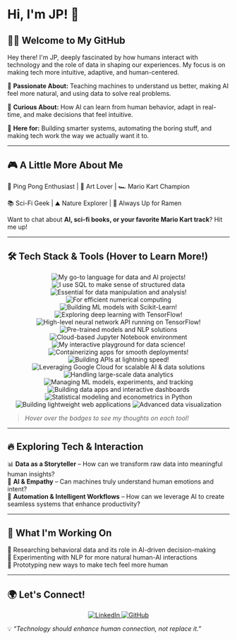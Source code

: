 # Hi, I'm JP! 🚀

## 👨‍💻 Welcome to My GitHub
Hey there! I'm JP, deeply fascinated by how humans interact with technology and the role of data in shaping our experiences. My focus is on making tech more intuitive, adaptive, and human-centered.

🔹 **Passionate About:** Teaching machines to understand us better, making AI feel more natural, and using data to solve real problems.

🔹 **Curious About:** How AI can learn from human behavior, adapt in real-time, and make decisions that feel intuitive. 

🔹 **Here for:** Building smarter systems, automating the boring stuff, and making tech work the way we actually want it to. 

---
## 🎮 A Little More About Me

<div align="left">
  
🎾 Ping Pong Enthusiast  | 🎨 Art Lover  | 🏎️ Mario Kart Champion 

📚 Sci-Fi Geek  | ⛰️ Nature Explorer  | 🍜 Always Up for Ramen  

Want to chat about **AI, sci-fi books, or your favorite Mario Kart track**? Hit me up!  

---
## 🛠️ Tech Stack & Tools (Hover to Learn More!)

<p align="center">
  <img src="https://img.shields.io/badge/Python-3776AB?style=for-the-badge&logo=python&logoColor=white" title="My go-to language for data and AI projects!">
  <img src="https://img.shields.io/badge/SQL-CC2927?style=for-the-badge&logo=postgresql&logoColor=white" title="I use SQL to make sense of structured data">
  <img src="https://img.shields.io/badge/Pandas-150458?style=for-the-badge&logo=pandas&logoColor=white" title="Essential for data manipulation and analysis!">
  <img src="https://img.shields.io/badge/Numpy-013243?style=for-the-badge&logo=numpy&logoColor=white" title="For efficient numerical computing">
  <img src="https://img.shields.io/badge/Scikit--Learn-F7931E?style=for-the-badge&logo=scikit-learn&logoColor=white" title="Building ML models with Scikit-Learn!">
  <img src="https://img.shields.io/badge/TensorFlow-FF6F00?style=for-the-badge&logo=tensorflow&logoColor=white" title="Exploring deep learning with TensorFlow!">
  <img src="https://img.shields.io/badge/Keras-D00000?style=for-the-badge&logo=keras&logoColor=white" title="High-level neural network API running on TensorFlow!">
  <img src="https://img.shields.io/badge/Hugging_Face-FFAE1A?style=for-the-badge&logo=huggingface&logoColor=white" title="Pre-trained models and NLP solutions">
  <img src="https://img.shields.io/badge/Google_Colab-F9AB00?style=for-the-badge&logo=googlecolab&logoColor=white" title="Cloud-based Jupyter Notebook environment">
  <img src="https://img.shields.io/badge/Jupyter-F37626?style=for-the-badge&logo=jupyter&logoColor=white" title="My interactive playground for data science!">
  <img src="https://img.shields.io/badge/Docker-2496ED?style=for-the-badge&logo=docker&logoColor=white" title="Containerizing apps for smooth deployments!">
  <img src="https://img.shields.io/badge/FastAPI-009688?style=for-the-badge&logo=fastapi&logoColor=white" title="Building APIs at lightning speed!">
  <img src="https://img.shields.io/badge/Google_Cloud_Platform-4285F4?style=for-the-badge&logo=googlecloud&logoColor=white" title="Leveraging Google Cloud for scalable AI & data solutions">
  <img src="https://img.shields.io/badge/BigQuery-669DF6?style=for-the-badge&logo=googlebigquery&logoColor=white" title="Handling large-scale data analytics">
  <img src="https://img.shields.io/badge/MLflow-00B5F5?style=for-the-badge&logo=mlflow&logoColor=white" title="Managing ML models, experiments, and tracking">
  <img src="https://img.shields.io/badge/Streamlit-FF4B4B?style=for-the-badge&logo=streamlit&logoColor=white" title="Building data apps and interactive dashboards">
  <img src="https://img.shields.io/badge/Statsmodels-4B0082?style=for-the-badge&logo=python&logoColor=white" title="Statistical modeling and econometrics in Python">
  <img src="https://img.shields.io/badge/Flask-000000?style=for-the-badge&logo=flask&logoColor=white" title="Building lightweight web applications">
  <img src="https://img.shields.io/badge/Seaborn-4C8CBF?style=for-the-badge&logo=python&logoColor=white" title="Advanced data visualization">
</p>

> *Hover over the badges to see my thoughts on each tool!*  

---
## 🔥 Exploring Tech & Interaction
📊 **Data as a Storyteller** – How can we transform raw data into meaningful human insights?  
🤖 **AI & Empathy** – Can machines truly understand human emotions and intent?  
🦾 **Automation & Intelligent Workflows** – How can we leverage AI to create seamless systems that enhance productivity?

---
## 🚀 What I'm Working On
🔹 Researching behavioral data and its role in AI-driven decision-making  
🔹 Experimenting with NLP for more natural human-AI interactions  
🔹 Prototyping new ways to make tech feel more human  

---
## 🌍 Let's Connect!
<p align="center">
  <a href="https://www.linkedin.com/in/jpalvarezb">
    <img src="https://img.shields.io/badge/LinkedIn-0A66C2?style=for-the-badge&logo=linkedin&logoColor=white" alt="LinkedIn">
  </a>
  <a href="https://github.com/jpalvarezb">
    <img src="https://img.shields.io/badge/GitHub-181717?style=for-the-badge&logo=github&logoColor=white" alt="GitHub">
  </a>
</p>

💡 *“Technology should enhance human connection, not replace it.”*
